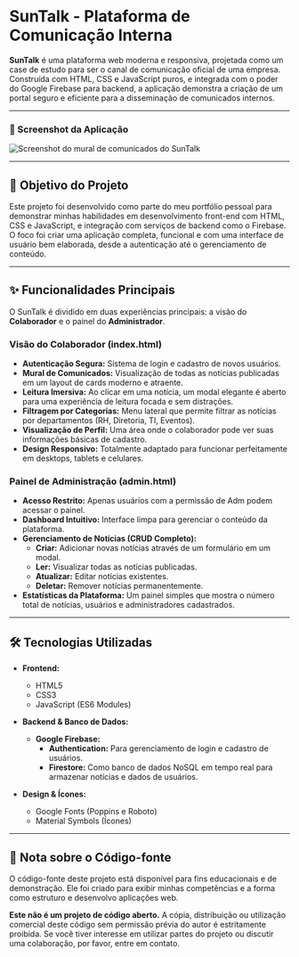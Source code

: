 # SunTalk - Plataforma de Comunicação Interna

**SunTalk** é uma plataforma web moderna e responsiva, projetada como um case de estudo para ser o canal de comunicação oficial de uma empresa. Construída com HTML, CSS e JavaScript puros, e integrada com o poder do Google Firebase para backend, a aplicação demonstra a criação de um portal seguro e eficiente para a disseminação de comunicados internos.

---

### 📸 Screenshot da Aplicação

![Screenshot do mural de comunicados do SunTalk](https://i.postimg.cc/1zRSWXwy/a.png)

---

## 🎯 Objetivo do Projeto

Este projeto foi desenvolvido como parte do meu portfólio pessoal para demonstrar minhas habilidades em desenvolvimento front-end com HTML, CSS e JavaScript, e integração com serviços de backend como o Firebase. O foco foi criar uma aplicação completa, funcional e com uma interface de usuário bem elaborada, desde a autenticação até o gerenciamento de conteúdo.

---

## ✨ Funcionalidades Principais

O SunTalk é dividido em duas experiências principais: a visão do **Colaborador** e o painel do **Administrador**.

### Visão do Colaborador (index.html)
- **Autenticação Segura:** Sistema de login e cadastro de novos usuários.
- **Mural de Comunicados:** Visualização de todas as notícias publicadas em um layout de cards moderno e atraente.
- **Leitura Imersiva:** Ao clicar em uma notícia, um modal elegante é aberto para uma experiência de leitura focada e sem distrações.
- **Filtragem por Categorias:** Menu lateral que permite filtrar as notícias por departamentos (RH, Diretoria, TI, Eventos).
- **Visualização de Perfil:** Uma área onde o colaborador pode ver suas informações básicas de cadastro.
- **Design Responsivo:** Totalmente adaptado para funcionar perfeitamente em desktops, tablets e celulares.

### Painel de Administração (admin.html)
- **Acesso Restrito:** Apenas usuários com a permissão de Adm podem acessar o painel.
- **Dashboard Intuitivo:** Interface limpa para gerenciar o conteúdo da plataforma.
- **Gerenciamento de Notícias (CRUD Completo):**
    - **Criar:** Adicionar novas notícias através de um formulário em um modal.
    - **Ler:** Visualizar todas as notícias publicadas.
    - **Atualizar:** Editar notícias existentes.
    - **Deletar:** Remover notícias permanentemente.
- **Estatísticas da Plataforma:** Um painel simples que mostra o número total de notícias, usuários e administradores cadastrados.

---

## 🛠️ Tecnologias Utilizadas

- **Frontend:**
    - HTML5
    - CSS3
    - JavaScript (ES6 Modules)

- **Backend & Banco de Dados:**
    - **Google Firebase:**
        - **Authentication:** Para gerenciamento de login e cadastro de usuários.
        - **Firestore:** Como banco de dados NoSQL em tempo real para armazenar notícias e dados de usuários.

- **Design & Ícones:**
    - Google Fonts (Poppins e Roboto)
    - Material Symbols (Ícones)

---

## 📝 Nota sobre o Código-fonte

O código-fonte deste projeto está disponível para fins educacionais e de demonstração. Ele foi criado para exibir minhas competências e a forma como estruturo e desenvolvo aplicações web.

**Este não é um projeto de código aberto.** A cópia, distribuição ou utilização comercial deste código sem permissão prévia do autor é estritamente proibida. Se você tiver interesse em utilizar partes do projeto ou discutir uma colaboração, por favor, entre em contato.
